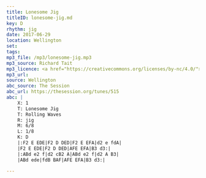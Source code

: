 ```yaml
---
title: Lonesome Jig
titleID: lonesome-jig.md
key: D
rhythm: jig
date: 2017-06-29
location: Wellington
set:
tags:
mp3_file: /mp3/lonesome-jig.mp3
mp3_source: Richard Tait
mp3_licence: <a href="https://creativecommons.org/licenses/by-nc/4.0/">CC-BY-NC-4.0</a>
mp3_url:
source: Wellington
abc_source: The Session
abc_url: https://thesession.org/tunes/515
abc: |
    X: 1
    T: Lonesome Jig
    T: Rolling Waves
    R: jig
    M: 6/8
    L: 1/8
    K: D
    |:F2 E EDE|F2 D DED|F2 E EFA|d2 e fdA|
    |F2 E EDE|F2 D DED|AFE EFA|B3 d3:|
    |:ABd e2 f|d2 cB2 A|ABd e2 f|d2 A B3|
    |ABd ede|fdB BAF|AFE EFA|B3 d3:|

---
```

